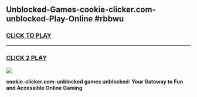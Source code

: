 
## Unblocked-Games-cookie-clicker.com-unblocked-Play-Online #rbbwu
<h3>
<a href="https://news.freeplayer.one?title=cookie-clicker.com-unblocked&ref=3">CLICK TO PLAY</a></h3>
<hr>

<h3>
<a href="https://news.freeplayer.one?title=cookie-clicker.com-unblocked&ref=3">CLICK 2 PLAY</a>
  
</h3>

<a href="https://news.freeplayer.one?title=cookie-clicker.com-unblocked&ref=3"><img src="https://clearcache.store/games.png"></a>


**cookie-clicker.com-unblocked games unblocked: Your Gateway to Fun and Accessible Online Gaming**
